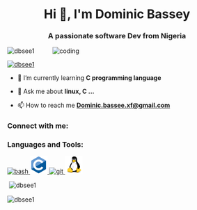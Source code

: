 <h1 align="center">Hi 👋, I'm Dominic Bassey</h1>
<h3 align="center">A passionate software Dev from Nigeria</h3>

<img align = "right" alt = "coding" width = "400" src = " https://www.shutterstock.com/image-vector/motion-designer-animator-working-on-600w-1770225452.jpg">

<p align="left"> <img src="https://komarev.com/ghpvc/?username=dbsee1&label=Profile%20views&color=0e75b6&style=flat" alt="dbsee1" /> </p>

<p align="left"> <a href="https://github.com/ryo-ma/github-profile-trophy"><img src="https://github-profile-trophy.vercel.app/?username=dbsee1" alt="dbsee1" /></a> </p>

- 🌱 I’m currently learning **C programming language**

- 💬 Ask me about **linux, C ...**

- 📫 How to reach me **Dominic.bassee.xf@gmail.com**

<h3 align="left">Connect with me:</h3>
<p align="left">
</p>

<h3 align="left">Languages and Tools:</h3>
<p align="left"> <a href="https://www.gnu.org/software/bash/" target="_blank" rel="noreferrer"> <img src="https://www.vectorlogo.zone/logos/gnu_bash/gnu_bash-icon.svg" alt="bash" width="40" height="40"/> </a> <a href="https://www.cprogramming.com/" target="_blank" rel="noreferrer"> <img src="https://raw.githubusercontent.com/devicons/devicon/master/icons/c/c-original.svg" alt="c" width="40" height="40"/> </a> <a href="https://git-scm.com/" target="_blank" rel="noreferrer"> <img src="https://www.vectorlogo.zone/logos/git-scm/git-scm-icon.svg" alt="git" width="40" height="40"/> </a> <a href="https://www.linux.org/" target="_blank" rel="noreferrer"> <img src="https://raw.githubusercontent.com/devicons/devicon/master/icons/linux/linux-original.svg" alt="linux" width="40" height="40"/> </a> </p>

<p>&nbsp;<img align="center" src="https://github-readme-stats.vercel.app/api?username=dbsee1&show_icons=true&locale=en" alt="dbsee1" /></p>

<p><img align="center" src="https://github-readme-streak-stats.herokuapp.com/?user=dbsee1&" alt="dbsee1" /></p>
